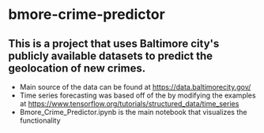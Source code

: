 # bmore-crime-predictor
## This is a project that uses Baltimore city's publicly available datasets to predict the geolocation of new crimes. 
- Main source of the data can be found at https://data.baltimorecity.gov/
- Time series forecasting was based off of the by modifying the examples at https://www.tensorflow.org/tutorials/structured_data/time_series
- Bmore_Crime_Predictor.ipynb is the main notebook that visualizes the functionality
